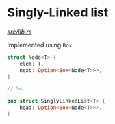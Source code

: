# Singly-Linked list

[*src/lib.rs*](src/lib.rs)

Implemented using `Box`.

```rust
struct Node<T> {
    elem: T,
    next: Option<Box<Node<T>>>,
}

// %<

pub struct SinglyLinkedList<T> {
    head: Option<Box<Node<T>>>,
}
```
